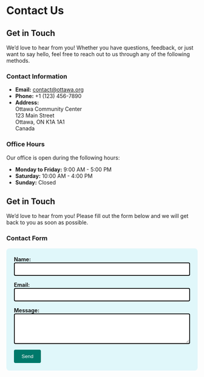 # Contact Us

## Get in Touch

We’d love to hear from you! Whether you have questions, feedback, or just want to say hello, feel free to reach out to us through any of the following methods.

### Contact Information

- **Email:** [contact@ottawa.org](mailto:contact@ottawa.org)
- **Phone:** +1 (123) 456-7890
- **Address:**  
  Ottawa Community Center  
  123 Main Street  
  Ottawa, ON K1A 1A1  
  Canada

### Office Hours

Our office is open during the following hours:

- **Monday to Friday:** 9:00 AM - 5:00 PM
- **Saturday:** 10:00 AM - 4:00 PM
- **Sunday:** Closed

## Get in Touch

We’d love to hear from you! Please fill out the form below and we will get back to you as soon as possible.

### Contact Form

<form action="https://example.com/contact-form-handler" method="post" style="background-color: #e0f7fa; padding: 20px; border-radius: 8px; max-width: 600px; margin: auto;">
  <div style="margin-bottom: 15px;">
    <label for="name" style="display: block; font-weight: bold;">Name:</label>
    <input type="text" id="name" name="name" required style="width: 100%; padding: 8px; border: 2px solid black; border-radius: 4px;">
  </div>

  <div style="margin-bottom: 15px;">
    <label for="email" style="display: block; font-weight: bold;">Email:</label>
    <input type="email" id="email" name="email" required style="width: 100%; padding: 8px; border: 2px solid black; border-radius: 4px;">
  </div>

  <div style="margin-bottom: 15px;">
    <label for="message" style="display: block; font-weight: bold;">Message:</label>
    <textarea id="message" name="message" rows="4" required style="width: 100%; padding: 8px; border: 2px solid black; border-radius: 4px;"></textarea>
  </div>

  <input type="submit" value="Send" style="background-color: #00796b; color: white; padding: 10px 20px; border: none; border-radius: 4px; cursor: pointer;">
</form>
